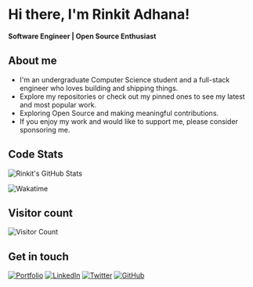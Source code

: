 # Hi there, I'm Rinkit Adhana! 
**Software Engineer | Open Source Enthusiast**

## About me

- I'm an undergraduate Computer Science student and a full-stack engineer who loves building and shipping things.
- Explore my repositories or check out my pinned ones to see my latest and most popular work.
- Exploring Open Source and making meaningful contributions.
- If you enjoy my work and would like to support me, please consider sponsoring me.


## Code Stats
![Rinkit's GitHub Stats](https://github-readme-stats.vercel.app/api?username=rinkitadhana&show_icons=true&theme=dark)

![Wakatime](https://github-readme-stats.vercel.app/api/wakatime?username=rinkitadhana&theme=dark)


## Visitor count
![Visitor Count](https://count.getloli.com/get/@rinkitadhana?theme=rule34)


## Get in touch
[![Portfolio](https://img.shields.io/badge/Portfolio-grey?style=for-the-badge&logo=vercel)](https://rinkit.tech)
[![LinkedIn](https://img.shields.io/badge/LinkedIn-blue?style=for-the-badge&logo=linkedin)](https://linkedin.com/in/rinkitadhana)
[![Twitter](https://img.shields.io/badge/Twitter-black?style=for-the-badge&logo=x)](https://x.com/damnGruz)
[![GitHub](https://img.shields.io/badge/GitHub-181717?style=for-the-badge&logo=github)](https://github.com/rinkitadhana)

